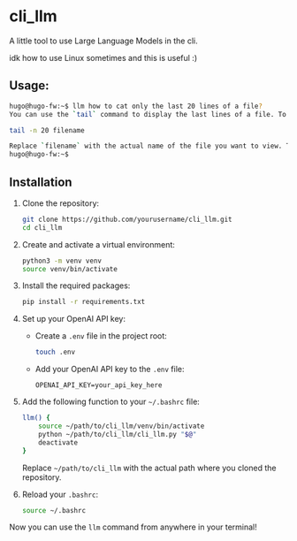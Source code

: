 # cli_llm

A little tool to use Large Language Models in the cli.

idk how to use Linux sometimes and this is useful :)

## Usage:

```bash
hugo@hugo-fw:~$ llm how to cat only the last 20 lines of a file?
You can use the `tail` command to display the last lines of a file. To see only the last 20 lines of a file, you can run the following command:

tail -n 20 filename

Replace `filename` with the actual name of the file you want to view. This command will display the last 20 lines of the file on the terminal.
hugo@hugo-fw:~$ 
```

## Installation

1. Clone the repository:
   ```bash
   git clone https://github.com/yourusername/cli_llm.git
   cd cli_llm
   ```

2. Create and activate a virtual environment:
   ```bash
   python3 -m venv venv
   source venv/bin/activate
   ```

3. Install the required packages:
   ```bash
   pip install -r requirements.txt
   ```

4. Set up your OpenAI API key:
   - Create a `.env` file in the project root:
     ```bash
     touch .env
     ```
   - Add your OpenAI API key to the `.env` file:
     ```
     OPENAI_API_KEY=your_api_key_here
     ```

5. Add the following function to your `~/.bashrc` file:
   ```bash
   llm() {
       source ~/path/to/cli_llm/venv/bin/activate
       python ~/path/to/cli_llm/cli_llm.py "$@"
       deactivate
   }
   ```
   Replace `~/path/to/cli_llm` with the actual path where you cloned the repository.

6. Reload your `.bashrc`:
   ```bash
   source ~/.bashrc
   ```

Now you can use the `llm` command from anywhere in your terminal!